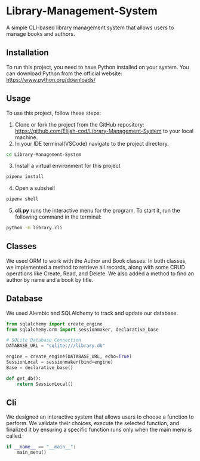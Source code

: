 # Library-Management-System
A simple CLI-based library management system that allows users to manage books and authors.

## Installation
To run this project, you need to have Python installed on your system. You can download Python from the official website: https://www.python.org/downloads/

## Usage
To use this project, follow these steps:
1. Clone or fork the project from the GitHub repository: https://github.com/Elijah-cod/Library-Management-System to your local machine.
2. In your IDE terminal(VSCode) navigate to the project directory.
```bash
cd Library-Management-System
```
3. Install a virtual environment for this project
```bash
pipenv install
```
4. Open a subshell
```bash
pipenv shell
```
5. **cli.py** runs the interactive menu for the program. To start it, run the following command in the terminal:
```bash
python -m library.cli
```
## Classes
We used ORM to work with the Author and Book classes. In both classes, we implemented a method to retrieve all records, along with some CRUD operations like Create, Read, and Delete. We also added a method to find an author by name and a book by title.

## Database
We used Alembic and SQLAlchemy to track and update our database.
```python
from sqlalchemy import create_engine
from sqlalchemy.orm import sessionmaker, declarative_base

# SQLite Database Connection
DATABASE_URL = "sqlite:///library.db"

engine = create_engine(DATABASE_URL, echo=True)
SessionLocal = sessionmaker(bind=engine)
Base = declarative_base()

def get_db():
    return SessionLocal()
```
## Cli
We designed an interactive system that allows users to choose a function to perform. We validate their choices, execute the selected function, and finalized it by ensuring a specific function runs only when the main menu is called.
```python
if __name__ == "__main__":
    main_menu()
```

